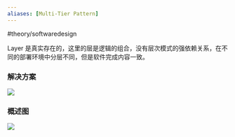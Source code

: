 ```yaml
---
aliases: [Multi-Tier Pattern]
---
```

#theory/softwaredesign 

Layer 是真实存在的，这里的层是逻辑的组合，没有层次模式的强依赖关系，在不同的部署环境中分层不同，但是软件完成内容一致。

### 解决方案
![](https://spricoder.oss-cn-shanghai.aliyuncs.com/2021-Software-System-Design/img/lec14/24.png)

### 概述图
![](https://spricoder.oss-cn-shanghai.aliyuncs.com/2021-Software-System-Design/img/lec14/25.png)

